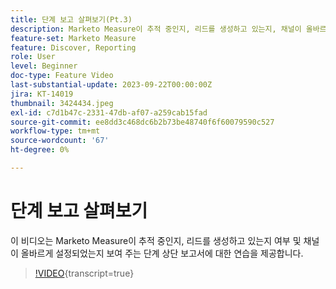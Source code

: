 ```yaml
---
title: 단계 보고 살펴보기(Pt.3)
description: Marketo Measure이 추적 중인지, 리드를 생성하고 있는지, 채널이 올바르게 설정되었는지 보여 주는 단계 상위 보고서에 대해 살펴봅니다.
feature-set: Marketo Measure
feature: Discover, Reporting
role: User
level: Beginner
doc-type: Feature Video
last-substantial-update: 2023-09-22T00:00:00Z
jira: KT-14019
thumbnail: 3424434.jpeg
exl-id: c7d1b47c-2331-47db-af07-a259cab15fad
source-git-commit: ee8dd3c468dc6b2b73be48740f6f60079590c527
workflow-type: tm+mt
source-wordcount: '67'
ht-degree: 0%

---
```


# 단계 보고 살펴보기

이 비디오는 Marketo Measure이 추적 중인지, 리드를 생성하고 있는지 여부 및 채널이 올바르게 설정되었는지 보여 주는 단계 상단 보고서에 대한 연습을 제공합니다.

>[!VIDEO](https://video.tv.adobe.com/v/3424434/?learn=on){transcript=true}
